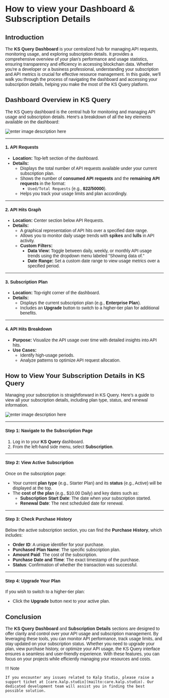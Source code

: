 <style>  body { font-family: "Source Sans 3", sans-serif!important; }</style>

<link  href="https://fonts.googleapis.com/css2?family=Source+Sans+3:ital,wght@0,200..900;1,200..900&display=swap"  rel="stylesheet">  <link  rel="stylesheet"  href="https://fonts.googleapis.com/icon?family=Material+Icons">

# How to view your Dashboard & Subscription Details 

## Introduction

The **KS Query Dashboard** is your centralized hub for managing API requests, monitoring usage, and exploring subscription details. It provides a comprehensive overview of your plan's performance and usage statistics, ensuring transparency and efficiency in accessing blockchain data. Whether you're a developer or a business professional, understanding your subscription and API metrics is crucial for effective resource management. In this guide, we'll walk you through the process of navigating the dashboard and accessing your subscription details, helping you make the most of the KS Query platform.

## Dashboard Overview in KS Query

The KS Query dashboard is the central hub for monitoring and managing API usage and subscription details. Here's a breakdown of all the key elements available on the dashboard:

![enter image description here](https://docs-images-kalp-studio.s3.ap-south-1.amazonaws.com/KS+Query/30.png)

----------

#### **1. API Requests**

-   **Location:** Top-left section of the dashboard.
-   **Details:**
    -   Displays the total number of API requests available under your current subscription plan.
    -   Shows the number of **consumed API requests** and the **remaining API requests** in the format:
        -   `Used/Total Requests` (e.g., **822/50000**).
    -   Helps you track your usage limits and plan accordingly.

----------

#### **2. API Hits Graph**

-   **Location:** Center section below API Requests.
-   **Details:**
    -   A graphical representation of API hits over a specified date range.
    -   Allows you to monitor daily usage trends with **spikes** and **lulls** in API activity.
    -   **Custom Filters:**
        -   **Data View:** Toggle between daily, weekly, or monthly API usage trends using the dropdown menu labeled "Showing data of."
        -   **Date Range:** Set a custom date range to view usage metrics over a specified period.

----------

#### **3. Subscription Plan**

-   **Location:** Top-right corner of the dashboard.
-   **Details:**
    -   Displays the current subscription plan (e.g., **Enterprise Plan**).
    -   Includes an **Upgrade** button to switch to a higher-tier plan for additional benefits.

----------

#### **4. API Hits Breakdown**

-   **Purpose:** Visualize the API usage over time with detailed insights into API hits.
-   **Use Cases:**
    -   Identify high-usage periods.
    -   Analyze patterns to optimize API request allocation.



## How to View Your Subscription Details in KS Query

Managing your subscription is straightforward in KS Query. Here's a guide to view all your subscription details, including plan type, status, and renewal information.


![enter image description here](https://docs-images-kalp-studio.s3.ap-south-1.amazonaws.com/KS+Query/16.png)

----------

#### Step 1: Navigate to the Subscription Page

1.  Log in to your **KS Query** dashboard.
2.  From the left-hand side menu, select **Subscription**.

----------

#### Step 2: View Active Subscription

Once on the subscription page:

-   Your current **plan type** (e.g., Starter Plan) and its **status** (e.g., Active) will be displayed at the top.
-   The **cost of the plan** (e.g., $10.00 Daily) and key dates such as:
    -   **Subscription Start Date**: The date when your subscription started.
    -   **Renewal Date**: The next scheduled date for renewal.

----------

#### Step 3: Check Purchase History

Below the active subscription section, you can find the **Purchase History**, which includes:

-   **Order ID**: A unique identifier for your purchase.
-   **Purchased Plan Name**: The specific subscription plan.
-   **Amount Paid**: The cost of the subscription.
-   **Purchase Date and Time**: The exact timestamp of the purchase.
-   **Status**: Confirmation of whether the transaction was successful.

----------

#### Step 4: Upgrade Your Plan

If you wish to switch to a higher-tier plan:

-   Click the **Upgrade** button next to your active plan.


## Conclusion

The **KS Query Dashboard** and **Subscription Details** sections are designed to offer clarity and control over your API usage and subscription management. By leveraging these tools, you can monitor API performance, track usage limits, and stay updated on your subscription status. Whether you need to upgrade your plan, view purchase history, or optimize your API usage, the KS Query interface ensures a seamless and user-friendly experience. With these features, you can focus on your projects while efficiently managing your resources and costs.

!!! Note

    If you encounter any issues related to Kalp Studio, please raise a support ticket at [care.kalp.studio](mailto:care.kalp.studio). Our dedicated development team will assist you in finding the best possible solution.


